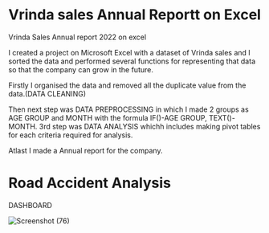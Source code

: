 # Vrinda sales Annual Reportt on Excel 

Vrinda Sales Annual report 2022 on excel

I created a project on Microsoft Excel with a dataset of Vrinda sales and I sorted the data and performed several functions for representing that data so that the company can grow in the future.


Firstly I organised the data and removed all the duplicate value from the data.(DATA CLEANING)


Then next step was DATA PREPROCESSING in which I made 2 groups as AGE GROUP and MONTH with the formula IF()-AGE GROUP, TEXT()-MONTH.
3rd step was DATA ANALYSIS whichh includes making pivot tables for each criteria required for analysis.


Atlast I made a Annual report for the company.

# Road Accident Analysis

DASHBOARD

![Screenshot (76)](https://github.com/sujay2008/Vrinda-Sales-Annual-report-2022-on-excel-sheets-/assets/138650290/d704653c-2241-4e60-82ff-19ccd25a1744)

